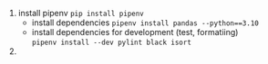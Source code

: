 
1. install pipenv
    ```pip install pipenv```    
    - install dependencies
        ```pipenv install pandas --python==3.10```    
    - install dependencies for development (test, formatiing)    
        ```pipenv install --dev pylint black isort```     
2. 